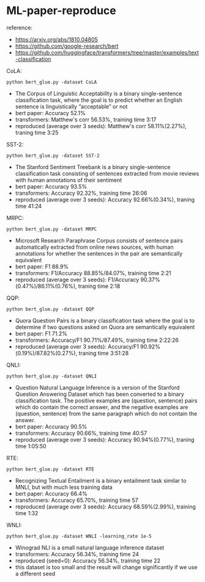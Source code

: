 # ML-paper-reproduce

reference:
- https://arxiv.org/abs/1810.04805
- https://github.com/google-research/bert
- https://github.com/huggingface/transformers/tree/master/examples/text-classification

CoLA:

```
python bert_glue.py -dataset CoLA
```

- The Corpus of Linguistic Acceptability is a binary single-sentence classification task, where the goal is to predict whether an English sentence is linguistically “acceptable” or not
- bert paper: Accuracy 52.1%
- transformers: Matthew's corr 56.53%, training time 3:17
- reproduced (average over 3 seeds): Matthew's corr 58.11%(2.27%), traning time 3:25

SST-2:

```
python bert_glue.py -dataset SST-2
```

- The Stanford Sentiment Treebank is a binary single-sentence classification task consisting of sentences extracted from movie reviews with human annotations of their sentiment
- bert paper: Accuracy 93.5%
- transformers: Accuracy 92.32%, training time 26:06
- reproduced (average over 3 seeds): Accuracy 92.66%(0.34%), traning time 41:24

MRPC:

```
python bert_glue.py -dataset MRPC
```

- Microsoft Research Paraphrase Corpus consists of sentence pairs automatically extracted from online news sources, with human annotations for whether the sentences in the pair are semantically equivalent
- bert paper: F1 88.9%
- transformers: F1/Accuracy 88.85%/84.07%, training time 2:21
- reproduced (average over 3 seeds): F1/Accuracy 90.37%(0.47%)/86.11%(0.76%), traning time 2:18

QQP:

```
python bert_glue.py -dataset QQP
```

- Quora Question Pairs is a binary classification task where the goal is to determine if two questions asked on Quora are semantically equivalent
- bert paper: F1 71.2%
- transformers: Accuracy/F1 90.71%/87.49%, training time 2:22:26
- reproduced (average over 3 seeds): Accuracy/F1 90.92%(0.19%)/87.82%(0.27%), traning time 3:51:28

QNLI:

```
python bert_glue.py -dataset QNLI
```

- Question Natural Language Inference is a version of the Stanford Question Answering Dataset which has been converted to a binary classification task. The positive examples are (question, sentence) pairs which do contain the correct answer, and the negative examples are (question, sentence) from the same paragraph which do not contain the answer.
- bert paper: Accuracy 90.5%
- transformers: Accuracy 90.66%, training time 40:57
- reproduced (average over 3 seeds): Accuracy 90.94%(0.77%), traning time 1:05:50

RTE:

```
python bert_glue.py -dataset RTE
```

- Recognizing Textual Entailment is a binary entailment task similar to MNLI, but with much less training data
- bert paper: Accuracy 66.4%
- transformers: Accuracy 65.70%, training time 57
- reproduced (average over 3 seeds): Accuracy 68.59%(2.99%), training time 1:32

WNLI:

```
python bert_glue.py -dataset WNLI -learning_rate 1e-5
```

- Winograd NLI is a small natural language inference dataset
- transformers: Accuracy 56.34%, training time 24
- reproduced (seed=0): Accuracy 56.34%, training time 22
- this dataset is too small and the result will change significantly if we use a different seed
